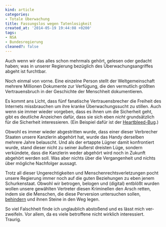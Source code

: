 ```yaml
---
kind: article
categories:
- Totale Überwachung
title: Fassungslos wegen Tatenlosigkeit
created_at: '2014-05-19 19:44:08 +0200'
tags:
- NSA
- Bundesregierung
cleaned?: false
---
```


Auch wenn wir das alles schon mehrmals gehört, gelesen oder gedacht
haben; was in unserer Regierung bezüglich des Über­wachungsangriffes
abgeht ist furchtbar.

Noch einmal von vorne. Eine einzelne Person stellt der Welt­gemeinschaft
mehrere Millionen Dokumente zur Verfügung, die den vermutlich größten
Vertrauensbruch in der Geschichte der Menschheit dokumentieren.

Es kommt ans Licht, dass fünf fanatische Vertrauensbrecher die Freiheit
des Internets missbrauchen um ihre kranke Über­wach­ungs­sucht zu
stillen. Auch wenn sie immer wieder vorgeben, dass es ihnen um die
Sicherheit geht, gibt es deutliche Anzeichen dafür, dass sie sich eben
*nicht* grundsätzlich für die Sicherheit interessieren. (Ein Beispiel
dafür ist der [Heartbleed-Bug](http://www.junaimnetz.de/heartbleed).)

Obwohl es immer wieder abgestritten wurde, dass einer dieser Verbrecher
Staaten unsere Kanzlerin abgehört hat, wurde das Handy derselben mehrere
Jahre belauscht. Und als der ertappte Lügner damit konfrontiert wurde,
stand dieser nicht zu seiner äußerst dreisten Lüge, sondern verkündete,
dass die Kanzlerin weder abgehört wird noch in Zukunft abgehört werden
soll. Was aber nichts über die Vergangenheit und nichts über mögliche
Nachfolger aussagt.

Trotz all dieser Ungerechtigkeiten und Menschenrechts­ver­letzungen
pocht unsere Regierung immer noch auf die guten Beziehungen zu eben
jenem Schurkenstaat. Obwohl wir betrogen, belogen und (digital) entblößt
wurden wollen unsere gewählten Vertreter diesen Kriminellen den Arsch
retten, indem sie die Menschen, die diese Perversion untersuchen sollen,
[behindern](https://netzpolitik.org/2014/machen-sich-abgeordnete-strafbar-wir-veroeffentlichen-die-regierungs-gutachten-zur-snowden-befragung/)
und ihnen Steine in den Weg legen.

So viel Falschheit finde ich unglaublich abstoßend und es lässt mich
ver­zweifeln. Vor allem, da es viele betroffene nicht wirklich
interessiert. Traurig.
